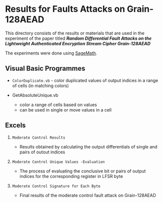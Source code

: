# Results for Faults Attacks on Grain-128AEAD

This directory consists of the results or materials that are used in the experiment of the paper titled **_Random Differential Fault Attacks on the Lightweight Authenticated Encryption Stream Cipher Grain-128AEAD_** 

The experiments were done using [SageMath](https://www.sagemath.org/). 

## Visual Basic Programmes ##
* `ColorDuplicate.vb` - color duplicated values of output indices in a range of cells (in matching colors)
  
* GetAbsoluteUnique.vb 
  * color a range of cells based on values 
  * can be used in single or move values in a cell

## Excels ##
1. `Moderate Control Results`
   * Results obtained by calculating the output differentials of single and pairs of outout indices 

2. `Moderate Control Unique Values -Evaluation`
    * The process of evaluating the conclusive bit or pairs of output indices for the corresponding register in LFSR byte

3. `Moderate Control Signature for Each Byte`
    * Final results of the moderate control fault attack on Grain-128AEAD